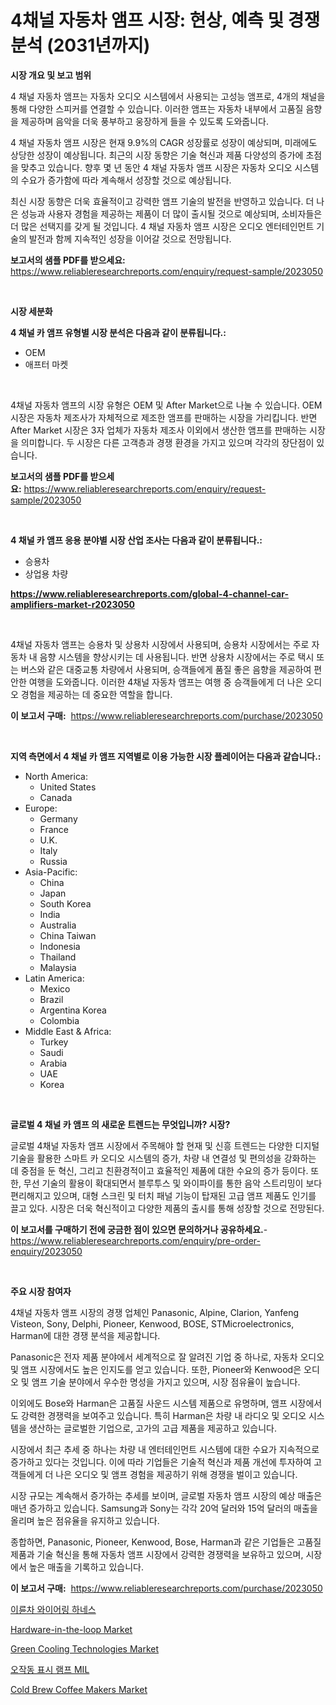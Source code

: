 <p><h1>4채널 자동차 앰프 시장: 현상, 예측 및 경쟁 분석 (2031년까지)</h1></p><p><strong>시장 개요 및 보고 범위</strong></p>
<p><p>4 채널 자동차 앰프는 자동차 오디오 시스템에서 사용되는 고성능 앰프로, 4개의 채널을 통해 다양한 스피커를 연결할 수 있습니다. 이러한 앰프는 자동차 내부에서 고품질 음향을 제공하며 음악을 더욱 풍부하고 웅장하게 들을 수 있도록 도와줍니다.</p><p>4 채널 자동차 앰프 시장은 현재 9.9%의 CAGR 성장률로 성장이 예상되며, 미래에도 상당한 성장이 예상됩니다. 최근의 시장 동향은 기술 혁신과 제품 다양성의 증가에 초점을 맞추고 있습니다. 향후 몇 년 동안 4 채널 자동차 앰프 시장은 자동차 오디오 시스템의 수요가 증가함에 따라 계속해서 성장할 것으로 예상됩니다.</p><p>최신 시장 동향은 더욱 효율적이고 강력한 앰프 기술의 발전을 반영하고 있습니다. 더 나은 성능과 사용자 경험을 제공하는 제품이 더 많이 출시될 것으로 예상되며, 소비자들은 더 많은 선택지를 갖게 될 것입니다. 4 채널 자동차 앰프 시장은 오디오 엔터테인먼트 기술의 발전과 함께 지속적인 성장을 이어갈 것으로 전망됩니다.</p></p>
<p><strong>보고서의 샘플 PDF를 받으세요:</strong> <a href="https://www.reliableresearchreports.com/enquiry/request-sample/2023050">https://www.reliableresearchreports.com/enquiry/request-sample/2023050</a></p>
<p>&nbsp;</p>
<p><strong>시장 세분화</strong></p>
<p><strong>4 채널 카 앰프 유형별 시장 분석은 다음과 같이 분류됩니다.:</strong></p>
<p><ul><li>OEM</li><li>애프터 마켓</li></ul></p>
<p>&nbsp;</p>
<p><p>4채널 자동차 앰프의 시장 유형은 OEM 및 After Market으로 나눌 수 있습니다. OEM 시장은 자동차 제조사가 자체적으로 제조한 앰프를 판매하는 시장을 가리킵니다. 반면 After Market 시장은 3자 업체가 자동차 제조사 이외에서 생산한 앰프를 판매하는 시장을 의미합니다. 두 시장은 다른 고객층과 경쟁 환경을 가지고 있으며 각각의 장단점이 있습니다.</p></p>
<p><strong>보고서의 샘플 PDF를 받으세요:</strong>&nbsp;<a href="https://www.reliableresearchreports.com/enquiry/request-sample/2023050">https://www.reliableresearchreports.com/enquiry/request-sample/2023050</a></p>
<p>&nbsp;</p>
<p><strong> 4 채널 카 앰프 응용 분야별 시장 산업 조사는 다음과 같이 분류됩니다.:</strong></p>
<p><ul><li>승용차</li><li>상업용 차량</li></ul></p>
<p><strong><a href="https://www.reliableresearchreports.com/global-4-channel-car-amplifiers-market-r2023050">https://www.reliableresearchreports.com/global-4-channel-car-amplifiers-market-r2023050</a></strong></p>
<p>&nbsp;</p>
<p><p>4채널 자동차 앰프는 승용차 및 상용차 시장에서 사용되며, 승용차 시장에서는 주로 자동차 내 음향 시스템을 향상시키는 데 사용됩니다. 반면 상용차 시장에서는 주로 택시 또는 버스와 같은 대중교통 차량에서 사용되며, 승객들에게 품질 좋은 음향을 제공하여 편안한 여행을 도와줍니다. 이러한 4채널 자동차 앰프는 여행 중 승객들에게 더 나은 오디오 경험을 제공하는 데 중요한 역할을 합니다.</p></p>
<p><strong>이 보고서 구매:</strong>&nbsp; <a href="https://www.reliableresearchreports.com/purchase/2023050">https://www.reliableresearchreports.com/purchase/2023050</a></p>
<p>&nbsp;</p>
<p><strong>지역 측면에서 4 채널 카 앰프 지역별로 이용 가능한 시장 플레이어는 다음과 같습니다.:</strong></p>
<p><ul>
    <li>
        North America:
        <ul>
            <li>United States</li>
            <li>Canada</li>
        </ul>
    </li>
    <li>
        Europe:
        <ul>
            <li>Germany</li>
            <li>France</li>
            <li>U.K.</li>
            <li>Italy</li>
            <li>Russia</li>
        </ul>
    </li>
    <li>
        Asia-Pacific:
        <ul>
            <li>China</li>
            <li>Japan</li>
            <li>South Korea</li>
            <li>India</li>
            <li>Australia</li>
            <li>China Taiwan</li>
            <li>Indonesia</li>
            <li>Thailand</li>
            <li>Malaysia</li>
        </ul>
    </li>
    <li>
        Latin America:
        <ul>
            <li>Mexico</li>
            <li>Brazil</li>
            <li>Argentina Korea</li>
            <li>Colombia</li>
        </ul>
    </li>
    <li>
        Middle East & Africa:
        <ul>
            <li>Turkey</li>
            <li>Saudi</li>
            <li>Arabia</li>
            <li>UAE</li>
            <li>Korea</li>
        </ul>
    </li>
    </ul></p>
<p>&nbsp;</p>
<p><strong>글로벌 4 채널 카 앰프 의 새로운 트렌드는 무엇입니까? 시장?</strong></p>
<p><p>글로벌 4채널 자동차 앰프 시장에서 주목해야 할 현재 및 신흥 트렌드는 다양한 디지털 기술을 활용한 스마트 카 오디오 시스템의 증가, 차량 내 연결성 및 편의성을 강화하는 데 중점을 둔 혁신, 그리고 친환경적이고 효율적인 제품에 대한 수요의 증가 등이다. 또한, 무선 기술의 활용이 확대되면서 블루투스 및 와이파이를 통한 음악 스트리밍이 보다 편리해지고 있으며, 대형 스크린 및 터치 패널 기능이 탑재된 고급 앰프 제품도 인기를 끌고 있다. 시장은 더욱 혁신적이고 다양한 제품의 출시를 통해 성장할 것으로 전망된다.</p></p>
<p><strong>이 보고서를 구매하기 전에 궁금한 점이 있으면 문의하거나 공유하세요.</strong>- <a href="https://www.reliableresearchreports.com/enquiry/pre-order-enquiry/2023050">https://www.reliableresearchreports.com/enquiry/pre-order-enquiry/2023050</a></p>
<p>&nbsp;</p>
<p><strong>주요 시장 참여자</strong></p>
<p><p>4채널 자동차 앰프 시장의 경쟁 업체인 Panasonic, Alpine, Clarion, Yanfeng Visteon, Sony, Delphi, Pioneer, Kenwood, BOSE, STMicroelectronics, Harman에 대한 경쟁 분석을 제공합니다.</p><p>Panasonic은 전자 제품 분야에서 세계적으로 잘 알려진 기업 중 하나로, 자동차 오디오 및 앰프 시장에서도 높은 인지도를 얻고 있습니다. 또한, Pioneer와 Kenwood은 오디오 및 앰프 기술 분야에서 우수한 명성을 가지고 있으며, 시장 점유율이 높습니다.</p><p>이외에도 Bose와 Harman은 고품질 사운드 시스템 제품으로 유명하며, 앰프 시장에서도 강력한 경쟁력을 보여주고 있습니다. 특히 Harman은 차량 내 라디오 및 오디오 시스템을 생산하는 글로벌한 기업으로, 고가의 고급 제품을 제공하고 있습니다.</p><p>시장에서 최근 추세 중 하나는 차량 내 엔터테인먼트 시스템에 대한 수요가 지속적으로 증가하고 있다는 것입니다. 이에 따라 기업들은 기술적 혁신과 제품 개선에 투자하여 고객들에게 더 나은 오디오 및 앰프 경험을 제공하기 위해 경쟁을 벌이고 있습니다.</p><p>시장 규모는 계속해서 증가하는 추세를 보이며, 글로벌 자동차 앰프 시장의 예상 매출은 매년 증가하고 있습니다. Samsung과 Sony는 각각 20억 달러와 15억 달러의 매출을 올리며 높은 점유율을 유지하고 있습니다.</p><p>종합하면, Panasonic, Pioneer, Kenwood, Bose, Harman과 같은 기업들은 고품질 제품과 기술 혁신을 통해 자동차 앰프 시장에서 강력한 경쟁력을 보유하고 있으며, 시장에서 높은 매출을 기록하고 있습니다.</p></p>
<p><strong>이 보고서 구매:</strong>&nbsp;&nbsp;<a href="https://www.reliableresearchreports.com/purchase/2023050">https://www.reliableresearchreports.com/purchase/2023050</a></p>
<p><p><a href="https://github.com/JackieFauhey9089475/Market-Research-Report-List-1/blob/main/276728058921.md">이륜차 와이어링 하네스</a></p><p><a href="https://github.com/nathandecarvalho/Market-Research-Report-List-3/blob/main/hardware-in-the-loop-market.md">Hardware-in-the-loop Market</a></p><p><a href="https://github.com/julyju69/Market-Research-Report-List-3/blob/main/green-cooling-technologies-market.md">Green Cooling Technologies Market</a></p><p><a href="https://github.com/chupp85/Market-Research-Report-List-1/blob/main/207042958922.md">오작동 표시 램프 MIL</a></p><p><a href="https://issuu.com/reportprime-2/docs/cold-brew-coffee-makers-market-size-2030.pptx">Cold Brew Coffee Makers Market</a></p></p>